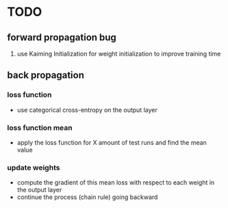 # TODO

## forward propagation bug

1. use Kaiming Initialization for weight initialization to improve training time 

## back propagation

### loss function

* use categorical cross-entropy on the output layer

### loss function mean

* apply the loss function for X amount of test runs and find the mean value

### update weights

* compute the gradient of this mean loss with respect to each weight in the output layer
* continue the process (chain rule) going backward
